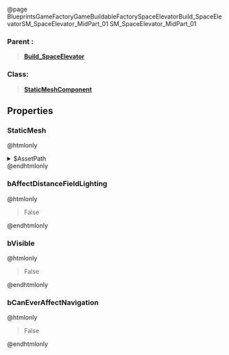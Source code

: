 @page BlueprintsGameFactoryGameBuildableFactorySpaceElevatorBuild_SpaceElevatorSM_SpaceElevator_MidPart_01 SM_SpaceElevator_MidPart_01
### Parent :
<b><a href="_blueprints_game_factory_game_buildable_factory_space_elevator_build__space_elevator.html"><blockquote>Build_SpaceElevator</blockquote></a></b>
### Class:
<b><a href="_class_script_static_mesh_component.html"><blockquote>StaticMeshComponent</blockquote></a></b>
## Properties
### StaticMesh
@htmlonly
<details>
 <summary>$AssetPath</summary>
<b><a href="_blueprints_game_factory_game_buildable_factory_space_elevator_mesh_s_m__space_elevator__mid_part_01.html"><blockquote>SM_SpaceElevator_MidPart_01</blockquote></a></b>
</details>
@endhtmlonly

### bAffectDistanceFieldLighting
@htmlonly
<blockquote>False</blockquote>
@endhtmlonly

### bVisible
@htmlonly
<blockquote>False</blockquote>
@endhtmlonly

### bCanEverAffectNavigation
@htmlonly
<blockquote>False</blockquote>
@endhtmlonly

